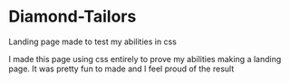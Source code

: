 # Diamond-Tailors
Landing page made to test my abilities in css

I made this page using css entirely to prove my abilities making a landing page. It was pretty fun to made and I feel proud of the result
